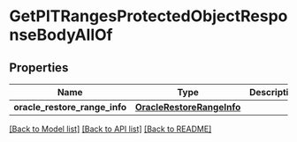 # GetPITRangesProtectedObjectResponseBodyAllOf


## Properties
Name | Type | Description | Notes
------------ | ------------- | ------------- | -------------
**oracle_restore_range_info** | [**OracleRestoreRangeInfo**](OracleRestoreRangeInfo.md) |  | [optional] 

[[Back to Model list]](../README.md#documentation-for-models) [[Back to API list]](../README.md#documentation-for-api-endpoints) [[Back to README]](../README.md)


